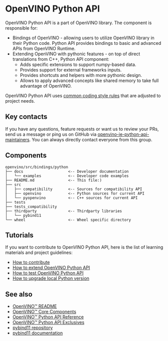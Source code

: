 # OpenVINO Python API

OpenVINO Python API is a part of OpenVINO library. The component is responsible for:

* Bindings of OpenVINO - allowing users to utilize OpenVINO library in their Python code. Python API provides bindings to basic and advanced APIs from OpenVINO Runtime.
* Extending OpenVINO with pythonic features - on top of direct translations from C++, Python API component:
    * Adds specific extensions to support numpy-based data.
    * Provides support for external frameworks inputs.
    * Provides shortcuts and helpers with more pythonic design.
    * Allows to apply advanced concepts like shared memory to take full advantage of OpenVINO.

OpenVINO Python API uses [common coding style rules](https://github.com/openvinotoolkit/openvino/blob/master/src/bindings/python/docs/contributing.md#contribution-guidelines-and-best-practices) that are adjusted to project needs.

## Key contacts

If you have any questions, feature requests or want us to review your PRs, send us a message or ping us on GitHub via [openvino-ie-python-api-maintainers](https://github.com/orgs/openvinotoolkit/teams/openvino-ie-python-api-maintainers). You can always directly contact everyone from this group.

## Components

```
openvino/src/bindings/python
├── docs                    <-- Developer documentation
│   └── examples            <-- Developer code examples
├── README.md               <-- This file:)
├── src
│   ├── compatibility       <-- Sources for compatibility API
│   ├── openvino            <-- Python sources for current API
│   └── pyopenvino          <-- C++ sources for current API
├── tests
├── tests_compatibility
├── thirdparty              <-- Thirdparty libraries
│   └── pybind11
└── wheel                   <-- Wheel specific directory
```

## Tutorials

If you want to contribute to OpenVINO Python API, here is the list of learning materials and project guidelines:

* [How to contribute](./docs/contributing.md)
* [How to extend OpenVINO Python API](./docs/code_examples.md)
* [How to test OpenVINO Python API](./docs/test_examples.md)
* [How to upgrade local Python version](./docs/python_version_upgrade.md)

## See also

* [OpenVINO™ README](../../../README.md)
* [OpenVINO™ Core Components](../../README.md)
* [OpenVINO™ Python API Reference](https://docs.openvino.ai/latest/api/ie_python_api/api.html)
* [OpenVINO™ Python API Exclusives](https://docs.openvino.ai/latest/openvino_docs_OV_UG_Python_API_exclusives.html)
* [pybind11 repository](https://github.com/pybind/pybind11)
* [pybind11 documentation](https://pybind11.readthedocs.io/en/stable/)
